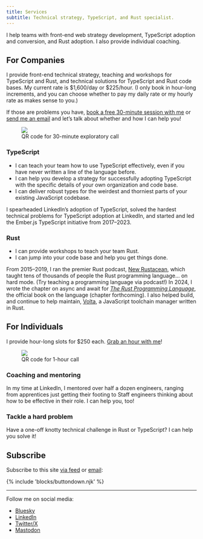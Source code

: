 ```yaml
---
title: Services
subtitle: Technical strategy, TypeScript, and Rust specialist.
---
```


I help teams with front-end web strategy development, TypeScript adoption and conversion, and Rust adoption. I also provide individual coaching.

## For Companies

I provide front-end technical strategy, teaching and workshops for TypeScript and Rust, and technical solutions for TypeScript and Rust code bases. My current rate is $1,600/day or $225/hour. (I only book in hour-long increments, and you can choose whether to pay my daily rate or my hourly rate as makes sense to you.)

If those are problems you have, [book a free 30-minute session with me][call] or [send me an email][email-30-min] and let’s talk about whether and how I can help you!

[call]: https://calendly.com/chriskrycho/30-minute-meeting
[email-30-min]: mailto:hello@chriskrycho.com?subject=

<figure>
<img style="max-width: 210px" src="https://cdn.chriskrycho.com/images/30-minute-call.jpeg" />
<figcaption>QR code for 30-minute exploratory call</figcaption>
</figure>


### TypeScript

- I can teach your team how to use TypeScript effectively, even if you have never written a line of the language before.
- I can help you develop a strategy for successfully adopting TypeScript with the specific details of your own organization and code base.
- I can deliver robust types for the weirdest and thorniest parts of your existing JavaScript codebase.

I spearheaded LinkedIn’s adoption of TypeScript, solved the hardest technical problems for TypeScript adoption at LinkedIn, and started and led the Ember.js TypeScript initiative from 2017–2023.

### Rust

- I can provide workshops to teach your team Rust.
- I can jump into your code base and help you get things done.

From 2015–2019, I ran the premier Rust podcast, [New Rustacean][nr], which taught tens of thousands of people the Rust programming language… on hard mode. (Try teaching a programming language via podcast!) In 2024, I wrote the chapter on async and await for [<cite>The Rust Programming Language</cite>][trpl], the official book on the language (chapter forthcoming). I also helped build, and continue to help maintain, [Volta][volta], a JavaScript toolchain manager written in Rust.

[nr]: https://newrustacean.com
[trpl]: https://doc.rust-lang.org/book
[volta]: https://volta.sh

## For Individuals

I provide hour-long slots for $250 each. [Grab an hour with me][call]!

[call]: https://calendly.com/chriskrycho/60-minute-meeting

<figure>
<img style="max-width: 210px" src="https://cdn.chriskrycho.com/images/60-minute-call.jpeg" />
<figcaption>QR code for 1-hour call</figcaption>
</figure>

### Coaching and mentoring

In my time at LinkedIn, I mentored over half a dozen engineers, ranging from apprentices just getting their footing to Staff engineers thinking about how to be effective in their role. I can help you, too!

### Tackle a hard problem

Have a one-off knotty technical challenge in Rust or TypeScript? I can help you solve it!

## Subscribe

Subscribe to this site [via feed][feed] or [email][email]:

[feed]: /feed.xml
[email]: https://buttondown.email/sympolymathesy

{% include 'blocks/buttondown.njk' %}

---

Follow me on social media:

- [Bluesky](https://bsky.app/profile/chriskrycho.com)
- [LinkedIn](https://www.linkedin.com/in/chriskrycho)
- [Twitter/X](https://x.com/chriskrycho)
- [Mastodon](https://mastodon.social/@chriskrycho)
